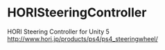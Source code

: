 # HORISteeringController
HORI Steering Controller for Unity 5  
<http://www.hori.jp/products/ps4/ps4_steeringwheel/>